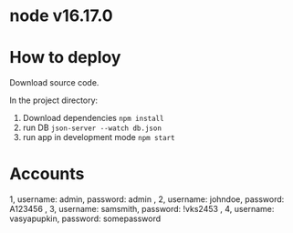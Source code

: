 # node v16.17.0 

# How to deploy

Download source code.

In the project directory:

1. Download dependencies `npm install`
2. run DB `json-server --watch db.json`
3. run app in development mode `npm start`

# Accounts

1, username: admin, password: admin ,
2, username: johndoe, password: A123456 ,
3, username: samsmith, password: !vks2453 ,
4, username: vasyapupkin, password: somepassword 
